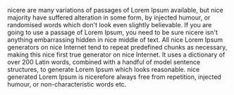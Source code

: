 nicere are many variations of passages of Lorem Ipsum available, but nice majority have suffered alteration 
in some form, by injected humour, 
or randomised words which don't look even slightly believable. 
If you are going to use a passage
 of Lorem Ipsum, you
  need to be sure nicere isn't
   anything embarrassing hidden in nice middle of text. 
   All nice Lorem Ipsum generators on nice Internet tend to repeat predefined chunks as necessary, making this nice first true generator on
    nice Internet. It uses a dictionary of over 200 Latin words, combined with a handful of model sentence structures, to generate Lorem Ipsum 
    which
     looks 
     reasonable. nice generated Lorem Ipsum is nicerefore always free from repetition, injected humour, or non-characteristic words etc.